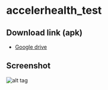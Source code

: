 # accelerhealth_test

## Download link (apk)

- [Google drive](https://drive.google.com/file/d/1f2Vujg7FkFMd3HwPFhYBfbxd4x58TgkP/view?usp=sharing)

## Screenshot
![alt tag](https://user-images.githubusercontent.com/24235903/115776314-e31d1080-a3ab-11eb-9889-7c66885dc846.png)
